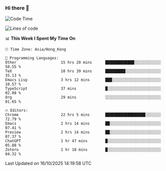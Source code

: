### Hi there 👋

<!--
**nicehiro/nicehiro** is a ✨ _special_ ✨ repository because its `README.md` (this file) appears on your GitHub profile.

Here are some ideas to get you started:

- 🔭 I’m currently working on ...
- 🌱 I’m currently learning ...
- 👯 I’m looking to collaborate on ...
- 🤔 I’m looking for help with ...
- 💬 Ask me about ...
- 📫 How to reach me: ...
- 😄 Pronouns: ...
- ⚡ Fun fact: ...
-->

<!--START_SECTION:waka-->
![Code Time](http://img.shields.io/badge/Code%20Time-1%2C160%20hrs%2028%20mins-blue)

![Lines of code](https://img.shields.io/badge/From%20Hello%20World%20I%27ve%20Written-1.9%20million%20lines%20of%20code-blue)

📊 **This Week I Spent My Time On** 

```text
🕑︎ Time Zone: Asia/Hong_Kong

💬 Programming Languages: 
Other                    15 hrs 20 mins      █████████████░░░░░░░░░░░░   50.55 % 
TeX                      10 hrs 39 mins      █████████░░░░░░░░░░░░░░░░   35.13 % 
Emacs Lisp               3 hrs 12 mins       ███░░░░░░░░░░░░░░░░░░░░░░   10.57 % 
TypeScript               37 mins             █░░░░░░░░░░░░░░░░░░░░░░░░   02.08 % 
Org                      29 mins             ░░░░░░░░░░░░░░░░░░░░░░░░░   01.65 % 

🔥 Editors: 
Chrome                   22 hrs 5 mins       ██████████████████░░░░░░░   72.79 % 
Emacs                    2 hrs 14 mins       ██░░░░░░░░░░░░░░░░░░░░░░░   07.41 % 
Preview                  2 hrs 14 mins       ██░░░░░░░░░░░░░░░░░░░░░░░   07.37 % 
ChatGPT                  1 hr 47 mins        █░░░░░░░░░░░░░░░░░░░░░░░░   05.88 % 
Zotero                   1 hr 18 mins        █░░░░░░░░░░░░░░░░░░░░░░░░   04.32 % 
```


 Last Updated on 16/10/2025 14:19:58 UTC
<!--END_SECTION:waka-->
